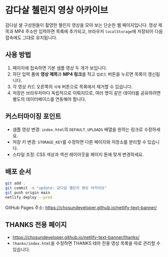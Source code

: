 # 감다살 첼린지 영상 아카이브

감다살 셀 구성원들이 촬영한 첼린지 영상을 모아 보는 단순한 웹 페이지입니다. 영상 제목과 MP4 주소만 입력하면 목록에 추가되고, 브라우저 `localStorage`에 저장되어 다음 접속에도 그대로 유지됩니다.

## 사용 방법
1. 페이지에 접속하면 기본 샘플 영상 두 개가 보입니다.
2. 하단 입력 폼에 **영상 제목**과 **MP4 링크**를 적고 `업로드` 버튼을 누르면 목록이 갱신됩니다.
3. 각 영상 카드 오른쪽의 `삭제` 버튼으로 목록에서 제거할 수 있습니다.
4. 저장은 브라우저마다 독립적으로 이뤄지므로, 여러 명이 같은 데이터를 공유하려면 별도의 데이터베이스를 연동해야 합니다.

## 커스터마이징 포인트
- 샘플 영상 변경: `index.html`의 `DEFAULT_UPLOADS` 배열을 원하는 링크로 수정하세요.
- 저장 키 변경: `STORAGE_KEY`를 수정하면 다른 페이지와 저장소를 분리할 수 있습니다.
- 스타일 조정: CSS 색상과 섹션 레이아웃을 페이지 톤에 맞게 변경하세요.

## 배포 순서
```bash
git add .
git commit -m "update: 감다살 첼린지 영상 아카이브"
git push origin main
netlify deploy --prod
```

GitHub Pages 주소: https://chosundeveloper.github.io/netlify-text-banner/

## THANKS 전용 페이지
- https://chosundeveloper.github.io/netlify-text-banner/thanks/
- `thanks/index.html`을 수정하면 THANKS 테마 전용 영상 목록을 따로 관리할 수 있습니다.
